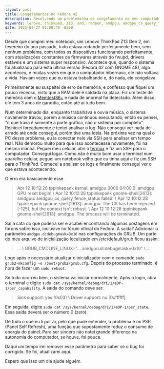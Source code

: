 ```yaml
---
layout: post
title: Congelamentos no Fedora 42
description: Resolvendo um probleminha de congelamento no meu computador
keywords: lenovo, thinkpad, z13, amd, radeon, amdpgu, amdgpu_cs_query_fence_status
date: 2025-07-27 02:09:49 -0300
---
```


Desde que comprei meu notebook, um Lenovo ThinkPad Z13 Gen 2, em fevereiro do ano passado, tudo estava rodando perfeitamente bem, sem nenhum problema, com todos os dispositivos funcionando perfeitamente, com atualizações constantes de firmwares através do fwupd, drivers estáveis e um sistema super responsivo. Acontece que, quando o sistema foi atualizado para esta última versão (Fedora 42 com GNOME 48), algo aconteceu, e muitas vezes em que o computador hibernava, ele não voltava a vida. Haviam vezes que eu estava trabalhando e, do nada, ele congelava.

Primeiramente eu suspeitei de erro de memória, e confesso que fiquei um pouco receoso, visto que a RAM dele é soldada na placa. Fiz um teste de memória com o [Memtest86+](https://memtest.org/) e nada de anormal foi detectado. Além disso, ele tem 3 anos de garantia, então até aí tudo bem.

Num determinado dia, enquanto trabalhava e ouvia música, o sistema novamente travou, porém a música continuou executando, então eu pensei, "o que trava é somente a parte gráfica, não o sistema por completo". Reiniciei forçadamente e tentei analisar o log. Não consegui ver nada de errado até onde consegui, porém tive uma ideia. Na próxima vez na qual o PC desse problema, eu ia conectar nele via SSH para analisar em tempo real. Não demorou muito para que isso acontecesse novamente, foi na mesma manhã. Peguei meu celular, abri o [termux](https://termux.dev/en/) e fiz um SSH para o computador. Consegui logar. Como não é muito bom usar o terminal num aparelho celular, peguei um notebook velho que eu tinha aqui e fiz um SSH para o ThinkPad. Comecei a analisar os logs e finalmente consegui ver o que estava acontecendo.

O erro era basicamente esse

> Apr 12 10:12:26 tppinkepank kernel: amdgpu 0000:04:00.0: amdgpu: GPU reset begin! \\
> Apr 12 10:12:28 tppinkepank gnome-shell[2613]: amdgpu: amdgpu_cs_query_fence_status failed. \\
> Apr 12 10:12:28 tppinkepank gnome-shell[2613]: amdgpu: The CS has been rejected (-125), but the context isn't robust. \\
> Apr 12 10:12:28 tppinkepank gnome-shell[2613]: amdgpu: The process will be terminated.

Saí a cata do que poderia ser e acabei encontrando algumas postagens em fóruns sobre isso, inclusive no fórum oficial do Fedora. A saída? Adicionar o parâmetro `amdgpu.dcdebugmask=0x10` nas configurações do GRUB. Um parte do meu arquivo de inicialização localizado em /etc/default/grub ficou assim:

> ... \\
> GRUB_CMDLINE_LINUX="... amdgpu.dcdebugmask=0x10" \\
> ...

Logo após é necessário atualizar o inicializador com o comando `sudo grub2-mkconfig -o /boot/grub2/grub.cfg`. Depois do processo terminado, é hora de fazer um `sudo reboot`.

Se tudo ocorreu bem, o sistema vai iniciar normalmente. Após o login, abra o terminal e digite `sudo cat /sys/kernel/debug/dri/1/eDP-1/psr_capability`. A saída do comando deve ser:

> Sink support: yes [0x03] \\
> Driver support: no [0xffffff]

Em seguida, digite `sudo cat /sys/kernel/debug/dri/1/eDP-1/psr_state`. Essa saída deverá ser o número 0 (zero).

De tudo o que eu li por aí, pelo que pude entender, o problema é no PSR (Panel Self Refresh), uma função que supostamente reduz o consumo de energia do painel. Para ser sincero não notei grande diferença na autonomia do computador, se houve, foi pouca.

Daqui um tempo irei remover esse parâmetro para saber se o bug foi corrigido. Se foi, atualizarei aqui.

Espero que isso um dia ajude alguém.
